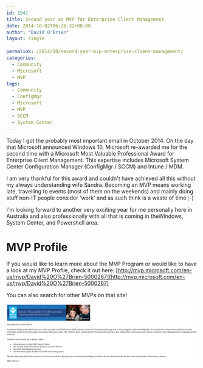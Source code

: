 ```yaml
---
id: 1941
title: Second year as MVP for Enterprise Client Management
date: 2014-10-02T06:26:32+00:00
author: "David O'Brien"
layout: single

permalink: /2014/10/second-year-mvp-enterprise-client-management/
categories:
  - Community
  - Microsoft
  - MVP
tags:
  - Community
  - ConfigMgr
  - Microsoft
  - MVP
  - SCCM
  - System Center
---
```

Today I got the probably most important email in October 2014. On the day that Microsoft announced Windows 10, Microsoft re-awarded me for the second time with a Microsoft Most Valuable Professional Award for Enterprise Client Management. This expertise includes Microsoft System Center Configuration Manager (ConfigMgr / SCCM) and Intune / MDM.

I am very thankful for this award and couldn't have achieved all this without my always understanding wife Sandra. Becoming an MVP means working late, travelling to events (most of them on the weekends) and mainly doing stuff non-IT people consider 'work' and as such think is a waste of time ;-)

I'm looking forward to another very exciting year for me personally here in Australia and also professionally with all that is coming in theWindows, System Center, and Powershell area.

# MVP Profile

If you would like to learn more about the MVP Program or would like to have a look at my MVP Profile, check it out here: [http://mvp.microsoft.com/en-us/mvp/David%20O%27Brien-5000267](http://mvp.microsoft.com/en-us/mvp/David%20O%27Brien-5000267)

You can also search for other MVPs on that site!

![image](/media/2014/10/image1.png)

